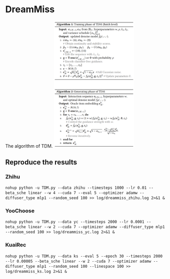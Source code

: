 # DreamMiss

The algorithm of TDM.
<img src="https://github.com/maowenyu-11/TDM/blob/main/algorithm.png" 
     width="50%" 
     style="max-width: 500px;">


## Reproduce the results
### Zhihu
```
nohup python -u TDM.py --data zhihu --timesteps 1000 --lr 0.01 --beta_sche linear --w 4 --cuda 7 --eval 5 --optimizer adamw --diffuser_type mlp1 --random_seed 100 >> log/dreammiss_zhihu.log 2>&1 &
```
### YooChoose
```
nohup python -u TDM.py --data yc --timesteps 2000 --lr 0.0001 --beta_sche linear --w 2 --cuda 7 --optimizer adamw --diffuser_type mlp1 --random_seed 100 >> log/dreammiss_yc.log 2>&1 &
```
### KuaiRec

```
nohup python -u TDM.py --data ks --eval 5 --epoch 30 --timesteps 2000 --lr 0.00005 --beta_sche linear --w 2 --cuda 7 --optimizer adamw --diffuser_type mlp1 --random_seed 100 --linespace 100 >> log/dreammiss_ks.log 2>&1 &
 
```
